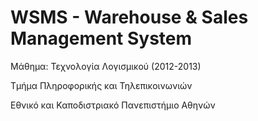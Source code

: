 WSMS - Warehouse & Sales Management System
==========

Μάθημα: Τεχνολογία Λογισμικού (2012-2013)

Τμήμα Πληροφορικής και Τηλεπικοινωνιών

Εθνικό και Καποδιστριακό Πανεπιστήμιο Αθηνών
